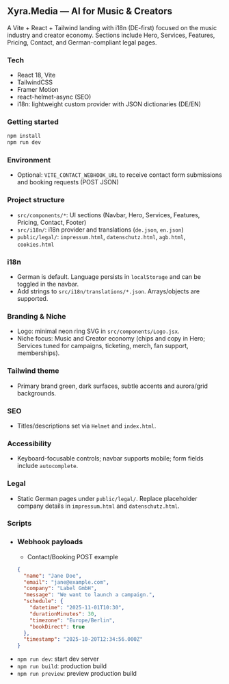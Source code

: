 ## Xyra.Media — AI for Music & Creators

A Vite + React + Tailwind landing with i18n (DE-first) focused on the music industry and creator economy. Sections include Hero, Services, Features, Pricing, Contact, and German-compliant legal pages.

### Tech
- React 18, Vite
- TailwindCSS
- Framer Motion
- react-helmet-async (SEO)
- i18n: lightweight custom provider with JSON dictionaries (DE/EN)

### Getting started
```bash
npm install
npm run dev
```

### Environment
- Optional: `VITE_CONTACT_WEBHOOK_URL` to receive contact form submissions and booking requests (POST JSON)

### Project structure
- `src/components/*`: UI sections (Navbar, Hero, Services, Features, Pricing, Contact, Footer)
- `src/i18n/`: i18n provider and translations (`de.json`, `en.json`)
- `public/legal/`: `impressum.html`, `datenschutz.html`, `agb.html`, `cookies.html`

### i18n
- German is default. Language persists in `localStorage` and can be toggled in the navbar.
- Add strings to `src/i18n/translations/*.json`. Arrays/objects are supported.

### Branding & Niche
- Logo: minimal neon ring SVG in `src/components/Logo.jsx`.
- Niche focus: Music and Creator economy (chips and copy in Hero; Services tuned for campaigns, ticketing, merch, fan support, memberships).

### Tailwind theme
- Primary brand green, dark surfaces, subtle accents and aurora/grid backgrounds.

### SEO
- Titles/descriptions set via `Helmet` and `index.html`.

### Accessibility
- Keyboard-focusable controls; navbar supports mobile; form fields include `autocomplete`.

### Legal
- Static German pages under `public/legal/`. Replace placeholder company details in `impressum.html` and `datenschutz.html`.

### Scripts
- ### Webhook payloads
  - Contact/Booking POST example
  ```json
  {
    "name": "Jane Doe",
    "email": "jane@example.com",
    "company": "Label GmbH",
    "message": "We want to launch a campaign.",
    "schedule": {
      "datetime": "2025-11-01T10:30",
      "durationMinutes": 30,
      "timezone": "Europe/Berlin",
      "bookDirect": true
    },
    "timestamp": "2025-10-20T12:34:56.000Z"
  }
  ```
- `npm run dev`: start dev server
- `npm run build`: production build
- `npm run preview`: preview production build


